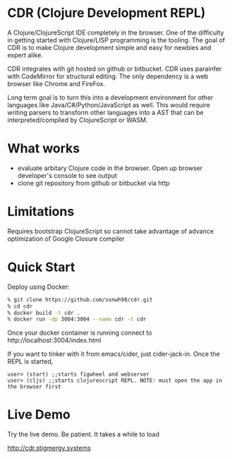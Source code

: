 # CDR (Clojure Development REPL)
 
A Clojure/ClojureScript IDE completely in the browser. One of the difficulty in getting started with Clojure/LISP
programming is the tooling. The goal of CDR is to make Clojure development simple and easy for newbies and expert 
alike.

CDR integrates with git hosted on github or bitbucket.  CDR uses parainfer with CodeMirror for structural editing.
The only dependency is a web browser like Chrome and FireFox.

Long term goal is to turn this into a development environment for other languages like 
Java/C#/Python/JavaScript as well. This would require writing parsers to transform other languages into a
AST that can be interpreted/compiled by ClojureScript or WASM.

# What works
* evaluate arbitary Clojure code in the browser. Open up browser developer's console to see output
* clone git repository from github or bitbucket via http

# Limitations

Requires bootstrap ClojureScript so cannot take advantage of advance optimization of Google Closure compiler

# Quick Start

Deploy using Docker:

```bash
% git clone https://github.com/sonwh98/cdr.git
% cd cdr
% docker build -t cdr .
% docker run -dp 3004:3004 --name cdr -t cdr
```

Once your docker container is running connect to http://localhost:3004/index.html

If you want to tinker with it from emacs/cider, just cider-jack-in. Once the REPL is started,

```
user> (start) ;;starts figwheel and webserver
user> (cljs) ;;starts clojurescript REPL. NOTE: must open the app in the browser first
```

# Live Demo

Try the live demo. Be patient. It takes a while to load

http://cdr.stigmergy.systems
